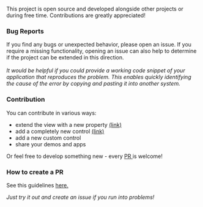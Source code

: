 This project is open source and developed alongside other projects or during free time. Contributions are greatly appreciated!

### Bug Reports
If you find any bugs or unexpected behavior, please open an issue. If you require a missing functionality, opening an issue can also help to determine if the project can be extended in this direction.
<br><br>
_It would be helpful if you could provide a working code snippet of your application that reproduces the problem. This enables quickly identifying the cause of the error by copying and pasting it into another system._

### Contribution
You can contribute in various ways: <br>
* extend the view with a new property [(link)](https://github.com/abap2UI5/abap2UI5-documentation/blob/main/docs/21_contribution/property.md)
* add a completely new control [(link)](https://github.com/abap2UI5/abap2UI5-documentation/blob/main/docs/21_contribution/control.md)
* add a new custom control
* share your demos and apps

Or feel free to develop something new - every [PR ](https://github.com/abap2UI5/abap2UI5/pulls) is welcome!

### How to create a PR
See this guidelines [here.](https://github.com/abap2UI5/abap2UI5-documentation/blob/main/docs/21_contribution/pr_onprem.md)


_Just try it out and create an issue if you run into problems!_
